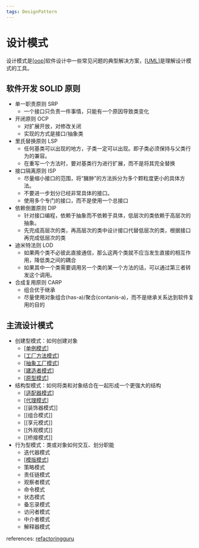 ```yaml
---
tags: DesignPattern
---
```


# 设计模式

设计模式是[[oop]]软件设计中一些常见问题的典型解决方案，[[UML]]是理解设计模式的工具。

## 软件开发 SOLID 原则

- 单一职责原则 SRP
  - 一个接口只负责一件事情，只能有一个原因导致类变化
- 开闭原则 OCP
  - 对扩展开放，对修改关闭
  - 实现的方式是接口/抽象类
- 里氏替换原则 LSP
  - 任何基类可以出现的地方，子类一定可以出现。即子类必须保持与父类行为的兼容。
  - 在重写一个方法时，要对基类行为进行扩展，而不是将其完全替换
- 接口隔离原则 ISP
  - 尽量缩小接口的范围，将“臃肿”的方法拆分为多个颗粒度更小的具体方法。
  - 不要进一步划分已经非常具体的接口。
  - 使用多个专门的接口，而不是使用一个总接口
- 依赖倒置原则 DIP
  - 针对接口编程，依赖于抽象而不依赖于具体，低层次的类依赖于高层次的抽象。
  - 先完成高层次的类，再高层次的类中设计接口代替低层次的类，根据接口再完成低层次的类
- 迪米特法则 LOD
  - 如果两个类不必彼此直接通信，那么这两个类就不应当发生直接的相互作用，降低类之间的耦合
  - 如果其中一个类需要调用另一个类的某一个方法的话，可以通过第三者转发这个调用。
- 合成复用原则 CARP
  - 组合优于继承
  - 尽量使用对象组合(has-a)/聚合(contanis-a)，而不是继承关系达到软件复用的目的

## 主流设计模式

- 创建型模式：如何创建对象
  - [[单例模式]]
  - [[工厂方法模式]]
  - [[抽象工厂模式]]
  - [[建造者模式]]
  - [[原型模式]]
- 结构型模式：如何将类和对象结合在一起形成一个更强大的结构
  - [[适配器模式]]
  - [[代理模式]]
  - [[装饰器模式]]
  - [[组合模式]]
  - [[享元模式]]
  - [[外观模式]]
  - [[桥接模式]]
- 行为型模式：类或对象如何交互、划分职能
  - 迭代器模式
  - [[模版模式]]
  - 策略模式
  - 责任链模式
  - 观察者模式
  - 命令模式
  - 状态模式
  - 备忘录模式
  - 访问者模式
  - 中介者模式
  - 解释器模式

references: [refactoringguru](https://refactoringguru.cn/design-patterns/)

[//begin]: # "Autogenerated link references for markdown compatibility"
[oop]: oop.md "面向对象"
[uml]: ../tools/UML.md "UML类图"
[单例模式]: creational/单例模式.md "单例"
[工厂方法模式]: creational/工厂方法模式.md "工厂方法"
[抽象工厂模式]: creational/抽象工厂模式.md "抽象工厂"
[建造者模式]: creational/建造者模式.md "建造者"
[原型模式]: creational/原型模式.md "原型"
[适配器模式]: structural/适配器模式.md "适配器"
[代理模式]: structural/代理模式.md "代理模式"
[模版模式]: behavioral/模版模式.md "模版"
[//end]: # "Autogenerated link references"
